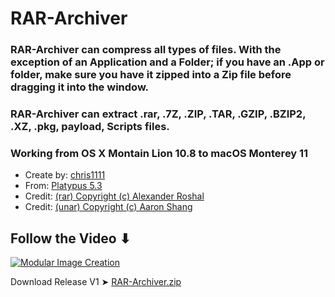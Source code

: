 # RAR-Archiver

### RAR-Archiver can compress all types of files. With the exception of an Application and a Folder; if you have an .App or folder, make sure you have it zipped into a Zip file before dragging it into the window.

### RAR-Archiver can extract .rar, .7Z, .ZIP, .TAR, .GZIP, .BZIP2, .XZ, .pkg, payload, Scripts files.

### Working from OS X Montain Lion 10.8 to macOS Monterey 11

- Create by: [chris1111](https://github.com/chris1111/)
- From: [Platypus 5.3](https://sveinbjorn.org/platypus)
- Credit: [(rar) Copyright (c) Alexander Roshal](https://www.rarlab.com/)
- Credit: [(unar) Copyright (c) Aaron Shang](https://github.com/ashang/unar)

## Follow the Video ⬇︎

[![Modular Image Creation](https://i87.servimg.com/u/f87/17/99/48/98/68747410.png)](https://youtu.be/KS8lTifiuGE)

Download Release V1 ➤ [RAR-Archiver.zip](https://github.com/chris1111/RAR-Archiver/releases/tag/V1)